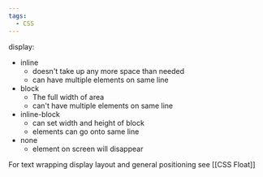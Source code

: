 ```yaml
---
tags:
  - CSS
---
```

display:
- inline
	- doesn't take up any more space than needed
	- can have multiple elements on same line 
- block
	- The full width of area
	- can't have multiple elements on same line
- inline-block
	- can set width and height of block
	- elements can go onto same line
- none
	- element on screen will disappear 

For text wrapping display layout and general positioning see [[CSS Float]]